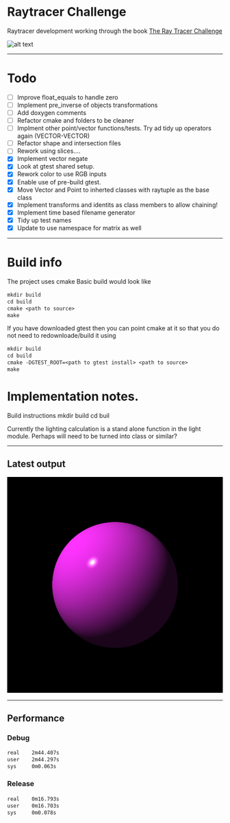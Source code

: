 # Raytracer Challenge
Raytracer development working through the book [The Ray Tracer Challenge](https://www.amazon.co.uk/Ray-Tracer-Challenge-Jamis-Buck/dp/1680502719/ref=sr_1_1?crid=VTW2K8UE11OA&keywords=ray+tracer+challenge&qid=1577102545&sprefix=ray+tr%2Caps%2C290&sr=8-1)

 
![alt text](https://github.com/buxtonpaul/raytrace_challenge/workflows/Build_Test/badge.svg "Build Status")

----

# Todo 
- [ ] Improve float_equals to handle zero
- [ ] Implement pre_inverse of objects transformations
- [ ] Add doxygen comments
- [ ] Refactor cmake and folders to be cleaner
- [ ] Implment other point/vector functions/tests. Try ad tidy up operators again (VECTOR-VECTOR)
- [ ] Refactor shape and intersection files
- [ ] Rework using slices....
- [x] Implement vector negate
- [x] Look at gtest shared setup.
- [x] Rework color to use RGB inputs
- [x] Enable use of pre-build gtest.
- [x] Move Vector and Point to inherted classes with raytuple as the base class
- [x] Implement transforms and identits as class members to allow chaining!
- [x] Implement time based filename generator
- [x] Tidy up test names
- [x] Update to use namespace for matrix as well

----
# Build info
The project uses cmake
Basic build would look like
```
mkdir build
cd build
cmake <path to source>
make
```

If you have downloaded gtest then you can point cmake at it so that you do not need to redownloade/build it using
```
mkdir build
cd build
cmake -DGTEST_ROOT=<path to gtest install> <path to source>
make 
```
# Implementation notes.

Build instructions
mkdir build
cd buil

Currently the lighting calculation is a stand alone function in the light module.
Perhaps will need to be turned into class or similar?



----
## Latest output
![alt test](./latest.png)

----
## Performance
### Debug
```
real    2m44.407s
user    2m44.297s
sys     0m0.063s
```

### Release
```
real    0m16.793s
user    0m16.703s
sys     0m0.078s
```
